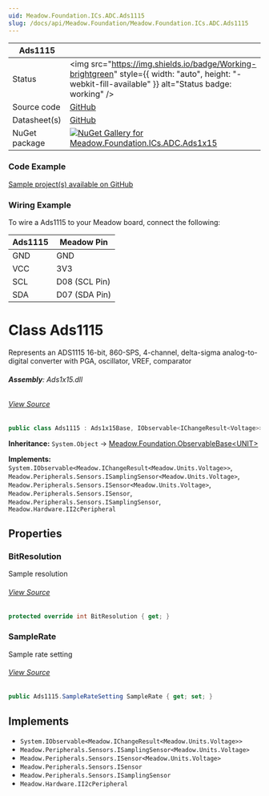 ```yaml
---
uid: Meadow.Foundation.ICs.ADC.Ads1115
slug: /docs/api/Meadow.Foundation/Meadow.Foundation.ICs.ADC.Ads1115
---
```


| Ads1115 | |
|--------|--------|
| Status | <img src="https://img.shields.io/badge/Working-brightgreen" style={{ width: "auto", height: "-webkit-fill-available" }} alt="Status badge: working" /> |
| Source code | [GitHub](https://github.com/WildernessLabs/Meadow.Foundation/tree/main/Source/Meadow.Foundation.Peripherals/ICs.ADC.Ads1x15) |
| Datasheet(s) | [GitHub](https://github.com/WildernessLabs/Meadow.Foundation/tree/main/Source/Meadow.Foundation.Peripherals/ICs.ADC.Ads1x15/Datasheet) |
| NuGet package | <a href="https://www.nuget.org/packages/Meadow.Foundation.ICs.ADC.Ads1x15/" target="_blank"><img src="https://img.shields.io/nuget/v/Meadow.Foundation.ICs.ADC.Ads1x15.svg?label=Meadow.Foundation.ICs.ADC.Ads1x15" alt="NuGet Gallery for Meadow.Foundation.ICs.ADC.Ads1x15" /></a> |

### Code Example

[Sample project(s) available on GitHub](https://github.com/WildernessLabs/Meadow.Foundation/tree/main/Source/Meadow.Foundation.Peripherals/ICs.IOExpanders.Ht16k33/Samples/Ads1115_Sample)

### Wiring Example

To wire a Ads1115 to your Meadow board, connect the following:

| Ads1115  | Meadow Pin    |
|---------|---------------|
| GND     | GND           |
| VCC     | 3V3           |
| SCL     | D08 (SCL Pin) |
| SDA     | D07 (SDA Pin) |

# Class Ads1115
Represents an ADS1115 16-bit, 860-SPS, 4-channel, delta-sigma analog-to-digital converter with PGA, oscillator, VREF, comparator

###### **Assembly**: Ads1x15.dll
###### [View Source](https://github.com/WildernessLabs/Meadow.Foundation/blob/main/Source/Meadow.Foundation.Peripherals/ICs.ADC.Ads1x15/Driver/Drivers/Ads1115.cs#L8)
```csharp title="Declaration"
public class Ads1115 : Ads1x15Base, IObservable<IChangeResult<Voltage>>, ISamplingSensor<Voltage>, ISensor<Voltage>, ISensor, ISamplingSensor, II2cPeripheral
```
**Inheritance:** `System.Object` -> [Meadow.Foundation.ObservableBase&lt;UNIT&gt;](../Ads1x15Base)

**Implements:**  
`System.IObservable<Meadow.IChangeResult<Meadow.Units.Voltage>>`, `Meadow.Peripherals.Sensors.ISamplingSensor<Meadow.Units.Voltage>`, `Meadow.Peripherals.Sensors.ISensor<Meadow.Units.Voltage>`, `Meadow.Peripherals.Sensors.ISensor`, `Meadow.Peripherals.Sensors.ISamplingSensor`, `Meadow.Hardware.II2cPeripheral`

## Properties
### BitResolution
Sample resolution
###### [View Source](https://github.com/WildernessLabs/Meadow.Foundation/blob/main/Source/Meadow.Foundation.Peripherals/ICs.ADC.Ads1x15/Driver/Drivers/Ads1115.cs#L52)
```csharp title="Declaration"
protected override int BitResolution { get; }
```
### SampleRate
Sample rate setting
###### [View Source](https://github.com/WildernessLabs/Meadow.Foundation/blob/main/Source/Meadow.Foundation.Peripherals/ICs.ADC.Ads1x15/Driver/Drivers/Ads1115.cs#L57)
```csharp title="Declaration"
public Ads1115.SampleRateSetting SampleRate { get; set; }
```

## Implements

* `System.IObservable<Meadow.IChangeResult<Meadow.Units.Voltage>>`
* `Meadow.Peripherals.Sensors.ISamplingSensor<Meadow.Units.Voltage>`
* `Meadow.Peripherals.Sensors.ISensor<Meadow.Units.Voltage>`
* `Meadow.Peripherals.Sensors.ISensor`
* `Meadow.Peripherals.Sensors.ISamplingSensor`
* `Meadow.Hardware.II2cPeripheral`
